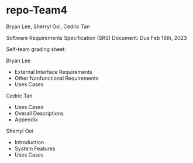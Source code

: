 # repo-Team4
Bryan Lee, Sherryl Ooi, Cedric Tan

Software Requirements Specification (SRS) Document:
Due Feb 16th, 2023

Self-team grading sheet:

Bryan Lee
- External Interface Requirements
- Other Nonfunctional Requirements
- Uses Cases

Cedric Tan
- Uses Cases
- Overall Descriptions
- Appendix

Sherryl Ooi
- Introduction
- System Features
- Uses Cases
